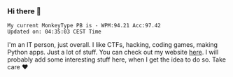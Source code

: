 ### Hi there 👋
<!-- PB START -->
```
My current MonkeyType PB is - WPM:94.21 Acc:97.42
Updated on: 04:35:03 CEST Time
```
<!-- PB END -->
I'm an IT person, just overall. I like CTFs, hacking, coding games, making Python apps. Just a lot of stuff.
You can check out my website [here](https://skill3472.github.io/).
I will probably add some interesting stuff here, when I get the idea to do so. Take care ❤️
